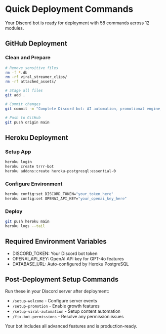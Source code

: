 # Quick Deployment Commands

Your Discord bot is ready for deployment with 58 commands across 12 modules.

## GitHub Deployment

### Clean and Prepare
```bash
# Remove sensitive files
rm -f *.db
rm -rf viral_streamer_clips/
rm -rf attached_assets/

# Stage all files
git add .

# Commit changes
git commit -m "Complete Discord bot: AI automation, promotional engine, viral content system - 58 commands, 12 modules"

# Push to GitHub
git push origin main
```

## Heroku Deployment

### Setup App
```bash
heroku login
heroku create trrr-bot
heroku addons:create heroku-postgresql:essential-0
```

### Configure Environment
```bash
heroku config:set DISCORD_TOKEN="your_token_here"
heroku config:set OPENAI_API_KEY="your_openai_key_here"
```

### Deploy
```bash
git push heroku main
heroku logs --tail
```

## Required Environment Variables
- DISCORD_TOKEN: Your Discord bot token
- OPENAI_API_KEY: OpenAI API key for GPT-4o features
- DATABASE_URL: Auto-configured by Heroku PostgreSQL

## Post-Deployment Setup Commands
Run these in your Discord server after deployment:
- `/setup-welcome` - Configure server events
- `/setup-promotion` - Enable growth features
- `/setup-viral-automation` - Setup content automation
- `/fix-bot-permissions` - Resolve any permission issues

Your bot includes all advanced features and is production-ready.